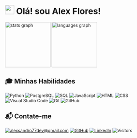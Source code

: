 # <img src="https://github.com/user-attachments/assets/39c89490-2739-4839-827b-161b598528f7" width="30"> Olá! sou <strong>Alex Flores!</strong>

<div align="left">
  <img src="https://github-readme-stats.vercel.app/api?username=DevAlexFR&hide_title=false&hide_rank=false&show_icons=true&include_all_commits=true&count_private=true&disable_animations=false&theme=dracula&locale=en&hide_border=false&order=1"
    height="150"
    alt="stats graph"
  />
  <img src="https://github-readme-stats.vercel.app/api/top-langs?username=DevAlexFR&locale=en&hide_title=false&langs_count=7&layout=compact&card_width=320&theme=dracula&hide_border=true&order=2&custom_title=Top%2010%20Languages%20used" 
    height="150" 
    alt="languages graph"
  />
</div>


## 🎓 Minhas Habilidades
![Python](https://img.icons8.com/color/30/python.png)
![PostgreSQL](https://img.icons8.com/color/30/postgreesql.png)
![SQL](https://img.icons8.com/color/30/sql.png)
![JavaScript](https://img.icons8.com/color/30/javascript.png)
![HTML](https://img.icons8.com/color/30/html-5.png)
![CSS](https://img.icons8.com/color/30/css3.png)
![Visual Studio Code](https://icons8.com/icon/9OGIyU8hrxW5/visual-studio-code-2019)
![Git](https://github.com/darshanr27/darshanr27/blob/master/Assets/git.png)
![GitHub](https://github.com/darshanr27/darshanr27/blob/master/Assets/github.png)


## 📬 Contate-me
[![alexsandro77dev@gmail.com](https://img.shields.io/badge/alexsandro77dev@gmail.com-%23EA4335.svg?&style=flat&logo=mail.ru&logoColor=white)](mailto:alexsandro77dev@gmail.com)
[![GitHub](https://img.shields.io/badge/GitHub-%23181717.svg?&style=flat&logo=github&logoColor=white)](https://github.com/DevAlexFR)
[![LinkedIn](https://img.shields.io/badge/LinkedIn-%230077B5.svg?&style=flat&logo=linkedin&logoColor=white)](https://www.linkedin.com/in/alexsandro-flores-rosa-76a615182)
![Visitors](https://api.visitorbadge.io/api/visitors?path=https%3A%2F%2Fgithub.com%2FDevAlexFR&labelColor=%23697689&countColor=%2337d67a&style=flat)

